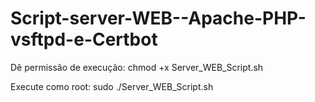# Script-server-WEB--Apache-PHP-vsftpd-e-Certbot

Dê permissão de execução:
chmod +x Server_WEB_Script.sh

Execute como root:
sudo ./Server_WEB_Script.sh
